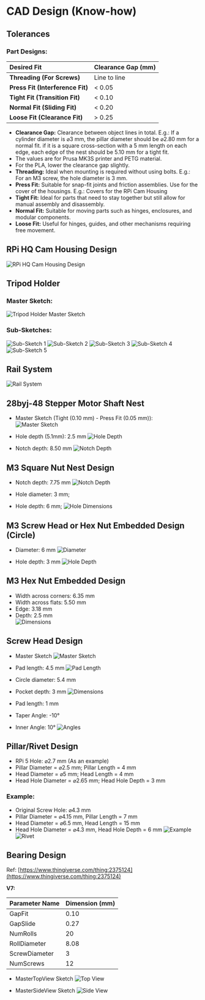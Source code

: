 # CAD Design (Know-how) 

## Tolerances   
   
### Part Designs: 

|   Desired Fit  |   Clearance Gap (mm)  |
| :---- | :---- |
|   **Threading (For Screws)**  |   Line to line  |
|   **Press Fit (Interference Fit)**  |   \< 0.05  |
|   **Tight Fit (Transition Fit)**  |   \< 0.10  |
|   **Normal Fit (Sliding Fit)**  |   \< 0.20  |
|   **Loose Fit (Clearance Fit)**  |   \> 0.25  |

* **Clearance Gap:** Clearance between object lines in total. E.g.: If a cylinder diameter is ⌀3 mm, the pillar diameter should be ⌀2.80 mm for a normal fit. if it is a square cross-section with a 5 mm length on each edge, each edge of the nest should be 5.10 mm for a tight fit.
* The values are for Prusa MK3S printer and PETG material.
* For the PLA, lower the clearance gap slightly.
* **Threading:** Ideal when mounting is required without using bolts. E.g.: For an M3 screw, the hole diameter is 3 mm. 
* **Press Fit:** Suitable for snap-fit joints and friction assemblies. Use for the cover of the housings. E.g.: Covers for the RPi Cam Housing
* **Tight Fit:** Ideal for parts that need to stay together but still allow for manual assembly and disassembly.
* **Normal Fit:** Suitable for moving parts such as hinges, enclosures, and modular components.
* **Loose Fit:** Useful for hinges, guides, and other mechanisms requiring free movement.

## RPi HQ Cam Housing Design
   
![RPi HQ Cam Housing Design](./images/rpi_hq_cam_housing_design.png)
   
## Tripod Holder
   
### Master Sketch:   
![Tripod Holder Master Sketch](./images/tripod_holder_master_sketch.png)
   
### Sub-Sketches:
![Sub-Sketch 1](./images/tripod_holder_sub_sketch_1.png)
![Sub-Sketch 2](./images/tripod_holder_sub_sketch_2.png)
![Sub-Sketch 3](./images/tripod_holder_sub_sketch_3.png)
![Sub-Sketch 4](./images/tripod_holder_sub_sketch_4.png)
![Sub-Sketch 5](./images/tripod_holder_sub_sketch_5.png)
   
## Rail System
   
![Rail System](./images/rail_system.png)
   
## 28byj-48 Stepper Motor Shaft Nest

* Master Sketch (Tight (0.10 mm) \- Press Fit (0.05 mm)):  
![Master Sketch](./images/stepper_motor_master.png)

* Hole depth (5.1mm): 2.5 mm 
![Hole Depth](./images/stepper_motor_solid_1.png)

* Notch depth: 8.50 mm 
![Notch Depth](./images/stepper_motor_solid_2.png)
   
## M3 Square Nut Nest Design

* Notch depth: 7.75 mm 
![Notch Depth](./images/m3_square_nut_nest_1.png)

* Hole diameter: 3 mm;   
* Hole depth: 6 mm; 
![Hole Dimensions](./images/m3_square_nut_nest_2.png)
   
## M3 Screw Head or Hex Nut Embedded Design (Circle)

* Diameter: 6 mm 
![Diameter](./images/m3_hex_nut_nest_1.png)

* Hole depth: 3 mm 
![Hole Depth](./images/m3_hex_nut_nest_2.png)
   
## M3 Hex Nut Embedded Design

* Width across corners: 6.35 mm   
* Width across flats: 5.50 mm   
* Edge: 3.18 mm   
* Depth: 2.5 mm  
![Dimensions](./images/m3_hex_nut_nest_3.png)
   
## Screw Head Design

* Master Sketch 
![Master Sketch](./images/screw_head_1.png)

* Pad length: 4.5 mm 
![Pad Length](./images/screw_head_2.png)

* Circle diameter: 5.4 mm   
* Pocket depth: 3 mm 
![Dimensions](./images/screw_head_3.png)

* Pad length: 1 mm   
* Taper Angle: \-10°   
* Inner Angle: 10° 
![Angles](./images/screw_head_4.png)
   
## Pillar/Rivet Design

* RPi 5 Hole: ⌀2.7 mm (As an example)   
* Pillar Diameter \= ⌀2.5 mm; Pillar Length \= 4 mm   
* Head Diameter \= ⌀5 mm; Head Length \= 4 mm   
* Head Hole Diameter \= ⌀2.65 mm; Head Hole Depth \= 3 mm 
   
### Example:

* Original Screw Hole: ⌀4.3 mm    
* Pillar Diameter \= ⌀4.15 mm, Pillar Length \= 7 mm   
* Head Diameter \= ⌀6.5 mm, Head Length \= 15 mm   
* Head Hole Diameter \= ⌀4.3 mm, Head Hole Depth \= 6 mm 
![Example](./images/rivet_master.png)
![Rivet](./images/rivet.png)
   
## Bearing Design
   
Ref: [https://www.thingiverse.com/thing:2375124](https://www.thingiverse.com/thing:2375124)    
   
**V7:** 

| Parameter Name  | Dimension (mm)  |
| :---- | :---- |
| GapFit  | 0.10  |
| GapSlide  | 0.27  |
| NumRolls  | 20  |
| RollDiameter  | 8.08  |
| ScrewDiameter  | 3  |
| NumScrews  | 12  |

* MasterTopView Sketch 
![Top View](./images/bearing_design_top_master.png)

* MasterSideView Sketch 
![Side View](./images/bearing_design_side_master.png)
